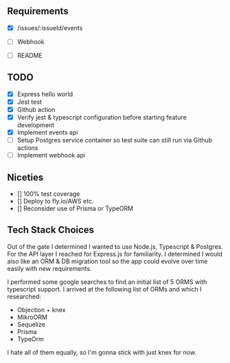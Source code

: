 ## Requirements
- [x] /issues/:issueId/events
- [ ] Webhook
- [ ] README


## TODO
- [x] Express hello world 
- [x] Jest test
- [x] Github action
- [x] Verify jest & typescript configuration before starting feature development
- [x] Implement events api
- [ ] Setup Postgres service container so test suite can still run via Github actions
- [ ] Implement webhook api

## Niceties
- [] 100% test coverage
- [] Deploy to fly.io/AWS etc.
- [] Reconsider use of Prisma or TypeORM

## Tech Stack Choices

Out of the gate I determined I wanted to use Node.js, Typescript & Postgres.
For the API layer I reached for Express.js for familiarity.
I determined I would also like an ORM & DB migration tool so the app could evolve over time easily with new requirements.

I performed some google searches to find an initial list of 5 ORMS with typescript support. I arrived at the following list of ORMs and which I researched:
- Objection + knex
- MikroORM
- Sequelize
- Prisma
- TypeOrm

I hate all of them equally, so I'm gonna stick with just knex for now.

